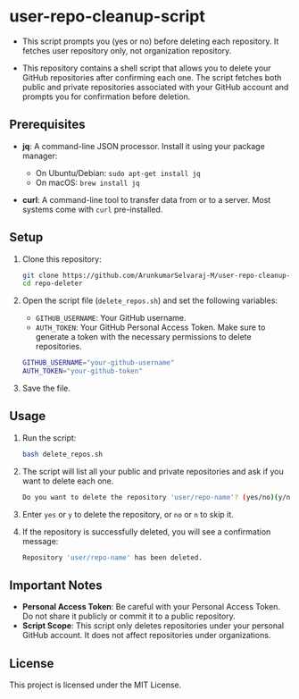 # user-repo-cleanup-script
- This script prompts you (yes or no) before deleting each repository. It fetches user repository only, not organization repository.

- This repository contains a shell script that allows you to delete your GitHub repositories after confirming each one. The script fetches both public and private repositories associated with your GitHub account and prompts you for confirmation before deletion.

## Prerequisites

- **jq**: A command-line JSON processor. Install it using your package manager:
  - On Ubuntu/Debian: `sudo apt-get install jq`
  - On macOS: `brew install jq`
  
- **curl**: A command-line tool to transfer data from or to a server. Most systems come with `curl` pre-installed.

## Setup

1. Clone this repository:

    ```bash
    git clone https://github.com/ArunkumarSelvaraj-M/user-repo-cleanup-script.git
    cd repo-deleter
    ```

2. Open the script file (`delete_repos.sh`) and set the following variables:

    - `GITHUB_USERNAME`: Your GitHub username.
    - `AUTH_TOKEN`: Your GitHub Personal Access Token. Make sure to generate a token with the necessary permissions to delete repositories. 

    ```bash
    GITHUB_USERNAME="your-github-username"
    AUTH_TOKEN="your-github-token"
    ```

3. Save the file.

## Usage

1. Run the script:

    ```bash
    bash delete_repos.sh
    ```

2. The script will list all your public and private repositories and ask if you want to delete each one.

    ```bash
    Do you want to delete the repository 'user/repo-name'? (yes/no)(y/n):
    ```

3. Enter `yes` or `y` to delete the repository, or `no` or `n` to skip it.

4. If the repository is successfully deleted, you will see a confirmation message:

    ```bash
    Repository 'user/repo-name' has been deleted.
    ```

## Important Notes

- **Personal Access Token**: Be careful with your Personal Access Token. Do not share it publicly or commit it to a public repository.
- **Script Scope**: This script only deletes repositories under your personal GitHub account. It does not affect repositories under organizations.

## License

This project is licensed under the MIT License.

